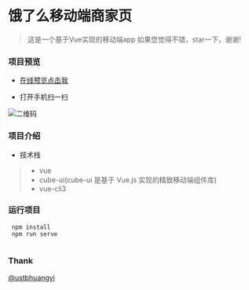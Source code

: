 # 饿了么移动端商家页
 > 这是一个基于Vue实现的移动端app
 > 如果您觉得不错，star一下，谢谢!

### 项目预览
 * [在线预览点击我](http://47.107.78.59/elm/)
 
 * 打开手机扫一扫 
 
 [二维码]: https://s2.ax1x.com/2019/02/26/kIXWMF.png
 
![二维码]

### 项目介绍
* 技术栈
 > * vue 
 > * cube-ui(cube-ui 是基于 Vue.js 实现的精致移动端组件库)
 > * vue-cli3


### 运行项目
```
 npm install 
 npm run serve
 
```

### Thank

[@ustbhuangyi](http://ustbhuangyi.com)

